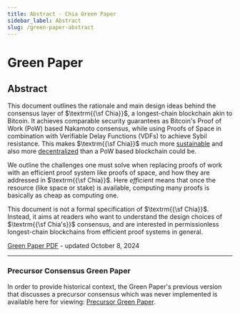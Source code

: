 ```yaml
---
title: Abstract - Chia Green Paper
sidebar_label: Abstract
slug: /green-paper-abstract
---
```


# Green Paper

## Abstract

This document outlines the rationale and main design ideas behind the consensus layer of $\textrm{{\sf Chia}}$, a longest-chain blockchain akin to Bitcoin. It achieves comparable security guarantees as Bitcoin's Proof of Work (PoW) based Nakamoto consensus, while using Proofs of Space in combination with Verifiable Delay Functions (VDFs) to achieve Sybil resistance. This makes $\textrm{{\sf Chia}}$ much more [sustainable](https://chiapower.org/) and also more [decentralized](https://xch.farm/decentralization/) than a PoW based blockchain could be.

We outline the challenges one must solve when replacing proofs of work with an efficient proof system like proofs of space, and how they are addressed in $\textrm{{\sf Chia}}$. Here _efficient_ means that once the resource (like space or stake) is available, computing many proofs is basically as cheap as computing one.

This document is not a formal specification of $\textrm{{\sf Chia}}$. Instead, it aims at readers who want to understand the design choices of $\textrm{{\sf Chia's}}$ consensus, and are interested in permissionless longest-chain blockchains from efficient proof systems in general.

[Green Paper PDF](https://docs.chia.net/files/ChiaGreenPaper_20241008.pdf) - updated October 8, 2024

---

### Precursor Consensus Green Paper

In order to provide historical context, the Green Paper's previous version that discusses a precursor consensus which was never implemented is available here for viewing: [Precursor Green Paper](https://docs.chia.net/files/Precursor-ChiaGreenPaper.pdf).
